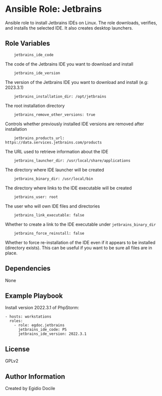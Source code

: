 Ansible Role: Jetbrains
==================

Ansible role to install Jetbrains IDEs on Linux. The role downloads, verifies,
and installs the selected IDE. It also creates desktop launchers.

Role Variables
--------------
        jetbrains_ide_code

The code of the Jetbrains IDE you want to download and install

        jetbrains_ide_version

The version of the Jetbrains IDE you want to download and install (e.g: 2023.3.1)

        jetbrains_installation_dir: /opt/jetbrains

The root installation directory

        jetbrains_remove_other_versions: true

Controls whether previously installed IDE versions are removed after installation

        jetbrains_products_url: https://data.services.jetbrains.com/products

The URL used to retrieve information about the IDE

        jetbrains_launcher_dir: /usr/local/share/applications

The directory where IDE launcher will be created

        jetbrains_binary_dir: /usr/local/bin

The directory where links to the IDE executable will be created

        jetbrains_user: root

The user who will own IDE files and directories

        jetbrains_link_executable: false

Whether to create a link to the IDE executable under `jetbrains_binary_dir`

        jetbrains_force_reinstall: false

Whether to force re-installation of the IDE even if it appears to be
installed (directory exists). This can be useful if you want to be
sure all files are in place.

Dependencies
------------
None

Example Playbook
----------------

Install version 2022.3.1 of PhpStorm:

    - hosts: workstations
      roles:
        - role: egdoc.jetbrains
          jetbrains_ide_code: PS
          jetbrains_ide_version: 2022.3.1

License
-------

GPLv2

Author Information
------------------
Created by Egidio Docile
